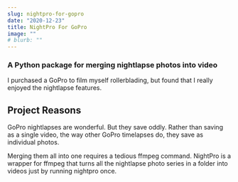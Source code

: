 ```yaml
---
slug: nightpro-for-gopro
date: "2020-12-23"
title: NightPro For GoPro
image: ""
# blurb: ""
---
```


<!-- TODO: make a youtube video with a bunch of nightlapses -->

### A Python package for merging nightlapse photos into video

I purchased a GoPro to film myself rollerblading, but found that I really enjoyed the nightlapse features. 

## Project Reasons

GoPro nightlapses are wonderful. But they save oddly. Rather than saving as a single video, the way other GoPro timelapses do, they save as individual photos.

Merging them all into one requires a tedious ffmpeg command. NightPro is a wrapper for ffmpeg that turns all the nightlapse photo series in a folder into videos just by running nightpro once.
